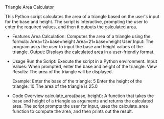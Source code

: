 Triangle Area Calculator

This Python script calculates the area of a triangle based on the user's input for the base and height. 
The script is interactive, prompting the user to enter the required values, and then it outputs the calculated area.

+ Features
    Area Calculation: 
      Computes the area of a triangle using the formula:
        Area=12×base×height
        Area=21​×base×height
      User Input: The program asks the user to input the base and height values of the triangle.
      Output: Displays the calculated area in a user-friendly format.

+ Usage
    Run the Script: Execute the script in a Python environment.
    Input Values: When prompted, enter the base and height of the triangle.
    View Results: The area of the triangle will be displayed.

  Example:
    Enter the base of the triangle: 5
    Enter the height of the triangle: 10
    The area of the triangle is 25.0

+ Code Overview
    calculate_area(base, height): A function that takes the base and height of a triangle as arguments and returns the calculated area.
    The script prompts the user for input, uses the calculate_area function to compute the area, and then prints out the result.
